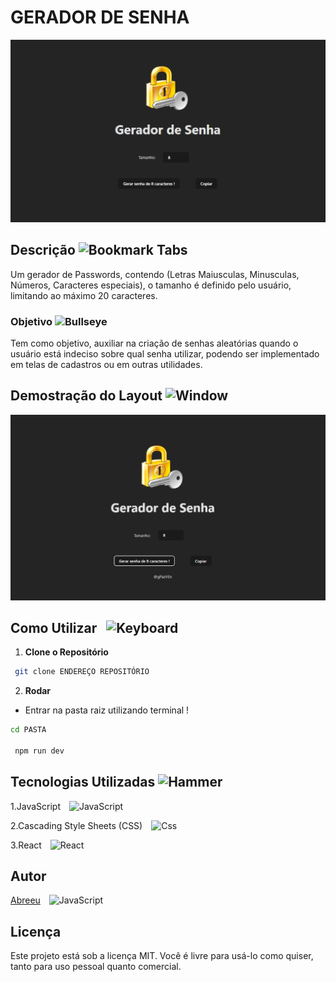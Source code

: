 # GERADOR DE SENHA

![Tela-Inicial](./src/assets/Gerador-de-senha.png)

## Descrição <img src="https://raw.githubusercontent.com/Tarikul-Islam-Anik/Animated-Fluent-Emojis/master/Emojis/Objects/Bookmark%20Tabs.png" alt="Bookmark Tabs" width="25" height="25" />
Um gerador de Passwords, contendo (Letras Maiusculas, Minusculas, Números, Caracteres especiais), o tamanho é definido pelo usuário, limitando ao máximo 20 caracteres.

### Objetivo <img src="https://raw.githubusercontent.com/Tarikul-Islam-Anik/Animated-Fluent-Emojis/master/Emojis/Activities/Bullseye.png" alt="Bullseye" width="25" height="25" />

Tem como objetivo, auxiliar na criação de senhas aleatórias quando o usuário está indeciso sobre qual senha utilizar, podendo ser implementado em telas de cadastros ou em outras utilidades.

## Demostração do Layout <img src="https://raw.githubusercontent.com/Tarikul-Islam-Anik/Animated-Fluent-Emojis/master/Emojis/Objects/Window.png" alt="Window" width="25" height="25" />

![Tela-Funcional](./src/assets/Gerador-com-senha.png)

## Como Utilizar <img src="https://raw.githubusercontent.com/Tarikul-Islam-Anik/Animated-Fluent-Emojis/master/Emojis/Objects/Keyboard.png" alt="Keyboard" width="25" height="25" style="margin-left: 10px;"  />

1. **Clone o Repositório**

```bash
 git clone ENDEREÇO REPOSITÓRIO
```
2. **Rodar**
- Entrar na pasta raiz utilizando terminal !
```bash
cd PASTA

 npm run dev
```



## Tecnologias Utilizadas <img src="https://raw.githubusercontent.com/Tarikul-Islam-Anik/Animated-Fluent-Emojis/master/Emojis/Objects/Hammer.png" alt="Hammer" width="25" height="25" />

1.JavaScript <img src="https://skillicons.dev/icons?i=javascript" alt="JavaScript"  width="25" height="25" style="margin-left: 10px;" />

2.Cascading Style Sheets (CSS) <img src="https://skillicons.dev/icons?i=css" alt="Css" width="25" height="25" style="margin-left: 10px;" />

3.React <img src="https://skillicons.dev/icons?i=react" alt="React" width="25" height="25" style="margin-left: 10px;" />

## Autor

[Abreeu](https://www.linkedin.com/in/abreeu/)
<img src="https://skillicons.dev/icons?i=linkedin" alt="JavaScript" width="25" height="25" style="margin-left: 10px;" />


## Licença

Este projeto está sob a licença MIT. Você é livre para usá-lo como quiser, tanto para uso pessoal quanto comercial.


